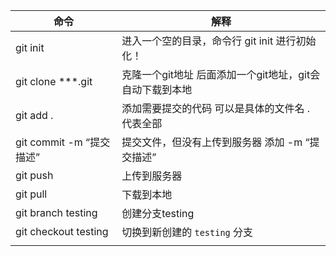 | 命令                     | 解释                                                     |
| ------------------------ | -------------------------------------------------------- |
| git init                 | 进入一个空的目录，命令行 git init 进行初始化！           |
| git clone ***.git        | 克隆一个git地址 后面添加一个git地址，git会自动下载到本地 |
| git add .                | 添加需要提交的代码 可以是具体的文件名  . 代表全部        |
| git commit -m “提交描述” | 提交文件，但没有上传到服务器 添加  -m “提交描述”         |
| git push                 | 上传到服务器                                             |
| git pull                 | 下载到本地                                               |
| git branch testing       | 创建分支testing                                          |
| git checkout testing     | 切换到新创建的 `testing` 分支                            |
|                          |                                                          |

